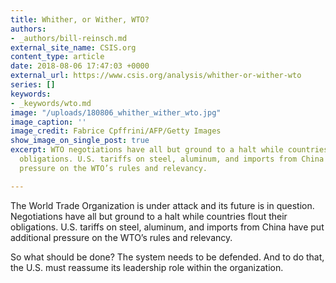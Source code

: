```yaml
---
title: Whither, or Wither, WTO?
authors:
- _authors/bill-reinsch.md
external_site_name: CSIS.org
content_type: article
date: 2018-08-06 17:47:03 +0000
external_url: https://www.csis.org/analysis/whither-or-wither-wto
series: []
keywords:
- _keywords/wto.md
image: "/uploads/180806_whither_wither_wto.jpg"
image_caption: ''
image_credit: Fabrice Cpffrini/AFP/Getty Images
show_image_on_single_post: true
excerpt: WTO negotiations have all but ground to a halt while countries flout their
  obligations. U.S. tariffs on steel, aluminum, and imports from China have put additional
  pressure on the WTO’s rules and relevancy.

---
```

The World Trade Organization is under attack and its future is in question. Negotiations have all but ground to a halt while countries flout their obligations. U.S. tariffs on steel, aluminum, and imports from China have put additional pressure on the WTO’s rules and relevancy. 

So what should be done? The system needs to be defended. And to do that, the U.S. must reassume its leadership role within the organization.